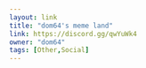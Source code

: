 ```yaml
---
layout: link
title: "dom64's meme land"
link: https://discord.gg/qwYuWk4
owner: "dom64"
tags: [Other,Social]
---
```

